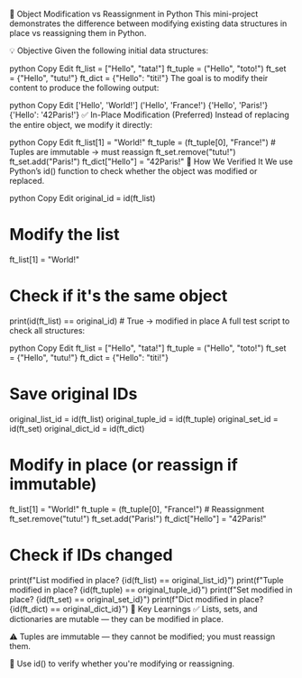 🧪 Object Modification vs Reassignment in Python
This mini-project demonstrates the difference between modifying existing data structures in place vs reassigning them in Python.

💡 Objective
Given the following initial data structures:

python
Copy
Edit
ft_list = ["Hello", "tata!"]
ft_tuple = ("Hello", "toto!")
ft_set = {"Hello", "tutu!"}
ft_dict = {"Hello": "titi!"}
The goal is to modify their content to produce the following output:

python
Copy
Edit
['Hello', 'World!']
('Hello', 'France!')
{'Hello', 'Paris!'}
{'Hello': '42Paris!'}
✅ In-Place Modification (Preferred)
Instead of replacing the entire object, we modify it directly:

python
Copy
Edit
ft_list[1] = "World!"
ft_tuple = (ft_tuple[0], "France!")  # Tuples are immutable → must reassign
ft_set.remove("tutu!")
ft_set.add("Paris!")
ft_dict["Hello"] = "42Paris!"
🧪 How We Verified It
We use Python’s id() function to check whether the object was modified or replaced.

python
Copy
Edit
original_id = id(ft_list)
# Modify the list
ft_list[1] = "World!"
# Check if it's the same object
print(id(ft_list) == original_id)  # True → modified in place
A full test script to check all structures:

python
Copy
Edit
ft_list = ["Hello", "tata!"]
ft_tuple = ("Hello", "toto!")
ft_set = {"Hello", "tutu!"}
ft_dict = {"Hello": "titi!"}

# Save original IDs
original_list_id = id(ft_list)
original_tuple_id = id(ft_tuple)
original_set_id = id(ft_set)
original_dict_id = id(ft_dict)

# Modify in place (or reassign if immutable)
ft_list[1] = "World!"
ft_tuple = (ft_tuple[0], "France!")  # Reassignment
ft_set.remove("tutu!")
ft_set.add("Paris!")
ft_dict["Hello"] = "42Paris!"

# Check if IDs changed
print(f"List modified in place? {id(ft_list) == original_list_id}")
print(f"Tuple modified in place? {id(ft_tuple) == original_tuple_id}")
print(f"Set modified in place? {id(ft_set) == original_set_id}")
print(f"Dict modified in place? {id(ft_dict) == original_dict_id}")
📌 Key Learnings
✅ Lists, sets, and dictionaries are mutable — they can be modified in place.

⚠️ Tuples are immutable — they cannot be modified; you must reassign them.

🧠 Use id() to verify whether you're modifying or reassigning.